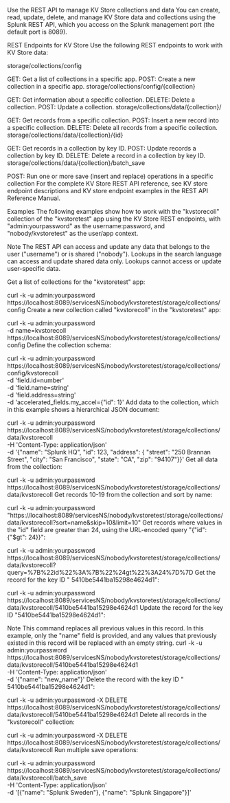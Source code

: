 Use the REST API to manage KV Store collections and data
You can create, read, update, delete, and manage KV Store data and collections using the Splunk REST API, which you access on the Splunk management port (the default port is 8089).


REST Endpoints for KV Store
Use the following REST endpoints to work with KV Store data:

storage/collections/config

GET: Get a list of collections in a specific app.
POST: Create a new collection in a specific app.
storage/collections/config/{collection}

GET: Get information about a specific collection.
DELETE: Delete a collection.
POST: Update a collection.
storage/collections/data/{collection}/

GET: Get records from a specific collection.
POST: Insert a new record into a specific collection.
DELETE: Delete all records from a specific collection.
storage/collections/data/{collection}/{id}

GET: Get records in a collection by key ID.
POST: Update records a collection by key ID.
DELETE: Delete a record in a collection by key ID.
storage/collections/data/{collection}/batch_save

POST: Run one or more save (insert and replace) operations in a specific collection
For the complete KV Store REST API reference, see KV store endpoint descriptions and KV store endpoint examples in the REST API Reference Manual.


Examples
The following examples show how to work with the "kvstorecoll" collection of the "kvstoretest" app using the KV Store REST endpoints, with "admin:yourpassword" as the username:password, and "nobody/kvstoretest" as the user/app context.

Note  The REST API can access and update any data that belongs to the user ("username") or is shared ("nobody"). Lookups in the search language can access and update shared data only. Lookups cannot access or update user-specific data.

Get a list of collections for the "kvstoretest" app:

curl -k -u admin:yourpassword \
    https://localhost:8089/servicesNS/nobody/kvstoretest/storage/collections/config
Create a new collection called "kvstorecoll" in the "kvstoretest" app:

curl -k -u admin:yourpassword \
    -d name=kvstorecoll \
     https://localhost:8089/servicesNS/nobody/kvstoretest/storage/collections/config
Define the collection schema:

curl -k -u admin:yourpassword \
    https://localhost:8089/servicesNS/nobody/kvstoretest/storage/collections/config/kvstorecoll \
    -d 'field.id=number' \
    -d 'field.name=string' \
    -d 'field.address=string' \
    -d 'accelerated_fields.my_accel={"id": 1}'
Add data to the collection, which in this example shows a hierarchical JSON document:

curl -k -u admin:yourpassword \
    https://localhost:8089/servicesNS/nobody/kvstoretest/storage/collections/data/kvstorecoll \
    -H 'Content-Type: application/json' \
    -d '{"name": "Splunk HQ", "id": 123, "address": { "street": "250 Brannan Street", "city": "San Francisco", "state": "CA", "zip": "94107"}}'
Get all data from the collection:

curl -k -u admin:yourpassword \
    https://localhost:8089/servicesNS/nobody/kvstoretest/storage/collections/data/kvstorecoll
Get records 10-19 from the collection and sort by name:

curl -k -u admin:yourpassword \
    "https://localhost:8089/servicesNS/nobody/kvstoretest/storage/collections/data/kvstorecoll?sort=name&skip=10&limit=10"
Get records where values in the "id" field are greater than 24, using the URL-encoded query "{"id": {"$gt": 24}}":

curl -k -u admin:yourpassword \
    https://localhost:8089/servicesNS/nobody/kvstoretest/storage/collections/data/kvstorecoll?query=%7B%22id%22%3A%7B%22%24gt%22%3A24%7D%7D
Get the record for the key ID " 5410be5441ba15298e4624d1":

curl -k -u admin:yourpassword \
    https://localhost:8089/servicesNS/nobody/kvstoretest/storage/collections/data/kvstorecoll/5410be5441ba15298e4624d1
Update the record for the key ID "5410be5441ba15298e4624d1":

Note  This command replaces all previous values in this record. In this example, only the "name" field is provided, and any values that previously existed in this record will be replaced with an empty string.
curl -k -u admin:yourpassword \
    https://localhost:8089/servicesNS/nobody/kvstoretest/storage/collections/data/kvstorecoll/5410be5441ba15298e4624d1 \
    -H 'Content-Type: application/json' \
    -d '{"name": "new_name"}'
Delete the record with the key ID " 5410be5441ba15298e4624d1":

curl -k -u admin:yourpassword -X DELETE \
    https://localhost:8089/servicesNS/nobody/kvstoretest/storage/collections/data/kvstorecoll/5410be5441ba15298e4624d1
Delete all records in the "kvstorecoll" collection:

curl -k -u admin:yourpassword -X DELETE \
    https://localhost:8089/servicesNS/nobody/kvstoretest/storage/collections/data/kvstorecoll
Run multiple save operations:

curl -k -u admin:yourpassword \
    https://localhost:8089/servicesNS/nobody/kvstoretest/storage/collections/data/kvstorecoll/batch_save \
    -H 'Content-Type: application/json' \
    -d '[{"name": "Splunk Sweden"}, {"name": "Splunk Singapore"}]'